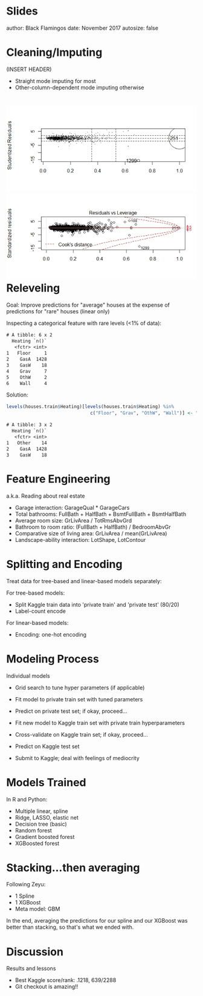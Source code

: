 
Slides
========================================================
author: Black Flamingos
date: November 2017
autosize: false

Cleaning/Imputing
========================================================

(INSERT HEADER)

- Straight mode imputing for most 
- Other-column-dependent mode imputing otherwise

![Influence Plot](influenceplot.jpeg)
![Residuals Leverage](Residuals-Leverage.jpeg)
Releveling 
========================================================

Goal: Improve predictions for "average" houses at the expense of predictions for "rare" houses (linear only)

Inspecting a categorical feature with rare levels (<1% of data):


```
# A tibble: 6 x 2
  Heating `n()`
   <fctr> <int>
1   Floor     1
2    GasA  1428
3    GasW    18
4    Grav     7
5    OthW     2
6    Wall     4
```

Solution:

```r
levels(houses.train$Heating)[levels(houses.train$Heating) %in% 
                               c("Floor", "Grav", "OthW", "Wall")] <- "Other"
```


```
# A tibble: 3 x 2
  Heating `n()`
   <fctr> <int>
1   Other    14
2    GasA  1428
3    GasW    18
```


Feature Engineering
========================================================

a.k.a. Reading about real estate

- Garage interaction: GarageQual * GarageCars
- Total bathrooms: FullBath + HalfBath + BsmtFullBath + BsmtHalfBath
- Average room size: GrLivArea / TotRmsAbvGrd
- Bathroom to room ratio: (FullBath + HalfBath) / BedroomAbvGr
- Comparative size of living area: GrLivArea / mean(GrLivArea)
- Landscape-ability interaction: LotShape, LotContour



Splitting and Encoding
========================================================

Treat data for tree-based and linear-based models separately:

For tree-based models:

- Split Kaggle train data into 'private train' and 'private test' (80/20)
- Label-count encode


For linear-based models:

- Encoding: one-hot encoding 

Modeling Process 
========================================================

Individual models

- Grid search to tune hyper parameters (if applicable)
- Fit model to private train set with tuned parameters
- Predict on private test set; if okay, proceed...

- Fit new model to Kaggle train set with private train hyperparameters
- Cross-validate on Kaggle train set; if okay, proceed...

- Predict on Kaggle test set
- Submit to Kaggle; deal with feelings of mediocrity


Models Trained
========================================================

In R and Python:

- Multiple linear, spline
- Ridge, LASSO, elastic net
- Decision tree (basic)
- Random forest
- Gradient boosted forest
- XGBoosted forest


Stacking...then averaging
========================================================

Following Zeyu:

- 1 Spline 
- 1 XGBoost
- Meta model: GBM

In the end, averaging the predictions for our spline and our XGBoost 
was better than stacking, so that's what we ended with.

Discussion
========================================================

Results and lessons

- Best Kaggle score/rank: .1218, 639/2288
- Git checkout is amazing!! 






